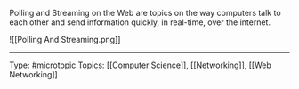 Polling and Streaming on the Web are topics on the way computers talk to each other and send information quickly, in real-time, over the internet. 

![[Polling And Streaming.png]]

___
Type: #microtopic 
Topics: [[Computer Science]], [[Networking]], [[Web Networking]]

